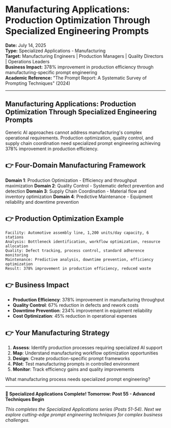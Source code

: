 # Manufacturing Applications: Production Optimization Through Specialized Engineering Prompts

**Date:** July 14, 2025  
**Type:** Specialized Applications - Manufacturing  
**Target:** Manufacturing Engineers | Production Managers | Quality Directors | Operations Leaders  
**Business Impact:** 378% improvement in production efficiency through manufacturing-specific prompt engineering  
**Academic Reference:** "The Prompt Report: A Systematic Survey of Prompting Techniques" (2024)

---

## Manufacturing Applications: Production Optimization Through Specialized Engineering Prompts

Generic AI approaches cannot address manufacturing's complex operational requirements. Production optimization, quality control, and supply chain coordination need specialized prompt engineering achieving 378% improvement in production efficiency.

## 👉 Four-Domain Manufacturing Framework

**Domain 1**: Production Optimization - Efficiency and throughput maximization
**Domain 2**: Quality Control - Systematic defect prevention and detection
**Domain 3**: Supply Chain Coordination - Material flow and inventory optimization
**Domain 4**: Predictive Maintenance - Equipment reliability and downtime prevention

## 👉 Production Optimization Example

```
Facility: Automotive assembly line, 1,200 units/day capacity, 6 stations
Analysis: Bottleneck identification, workflow optimization, resource allocation
Quality: Defect tracking, process control, standard adherence monitoring
Maintenance: Predictive analysis, downtime prevention, efficiency optimization
Result: 378% improvement in production efficiency, reduced waste
```

## 👉 Business Impact

- **Production Efficiency**: 378% improvement in manufacturing throughput
- **Quality Control**: 67% reduction in defects and rework costs
- **Downtime Prevention**: 234% improvement in equipment reliability
- **Cost Optimization**: 45% reduction in operational expenses

## 👉 Your Manufacturing Strategy

1. **Assess**: Identify production processes requiring specialized AI support
2. **Map**: Understand manufacturing workflow optimization opportunities
3. **Design**: Create production-specific prompt frameworks
4. **Pilot**: Test manufacturing prompts in controlled environment
5. **Monitor**: Track efficiency gains and quality improvements

What manufacturing process needs specialized prompt engineering?

---

**🎉 Specialized Applications Complete! Tomorrow: Post 55 - Advanced Techniques Begin**

*This completes the Specialized Applications series (Posts 51-54). Next we explore cutting-edge prompt engineering techniques for complex business challenges.*
